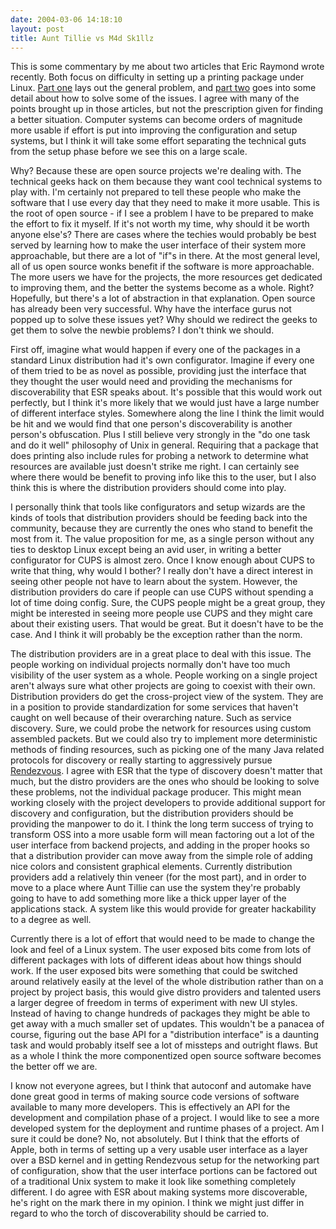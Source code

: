 ```yaml
---
date: 2004-03-06 14:18:10
layout: post
title: Aunt Tillie vs M4d Sk1llz
---
```


This is some commentary by me about two articles that Eric Raymond wrote recently. Both focus on difficulty in setting up a printing package under Linux. [Part one](http://www.catb.org/~esr/writings/cups-horror.html) lays out the general problem, and [part two](http://www.catb.org/~esr/writings/luxury-part-deux.html) goes into some detail about how to solve some of the issues. I agree with many of the points brought up in those articles, but not the prescription given for finding a better situation. Computer systems can become orders of magnitude more usable if effort is put into improving the configuration and setup systems, but I think it will take some effort separating the technical guts from the setup phase before we see this on a large scale.

Why? Because these are open source projects we're dealing with. The technical geeks hack on them because they want cool technical systems to play with. I'm certainly not prepared to tell these people who make the software that I use every day that they need to make it more usable. This is the root of open source - if I see a problem I have to be prepared to make the effort to fix it myself. If it's not worth my time, why should it be worth anyone else's? There are cases where the techies would probably be best served by learning how to make the user interface of their system more approachable, but there are a lot of "if"s in there. At the most general level, all of us open source wonks benefit if the software is more approachable. The more users we have for the projects, the more resources get dedicated to improving them, and the better the systems become as a whole. Right? Hopefully, but there's a lot of abstraction in that explanation. Open source has already been very successful. Why have the interface gurus not popped up to solve these issues yet? Why should we redirect the geeks to get them to solve the newbie problems? I don't think we should.

First off, imagine what would happen if every one of the packages in a standard Linux distribution had it's own configurator. Imagine if every one of them tried to be as novel as possible, providing just the interface that they thought the user would need and providing the mechanisms for discoverability that ESR speaks about. It's possible that this would work out perfectly, but I think it's more likely that we would just have a large number of different interface styles. Somewhere along the line I think the limit would be hit and we would find that one person's discoverability is another person's obfuscation. Plus I still believe very strongly in the "do one task and do it well" philosophy of Unix in general. Requiring that a package that does printing also include rules for probing a network to determine what resources are available just doesn't strike me right. I can certainly see where there would be benefit to proving info like this to the user, but I also think this is where the distribution providers should come into play.

I personally think that tools like configurators and setup wizards are the kinds of tools that distribution providers should be feeding back into the community, because they are currently the ones who stand to benefit the most from it. The value proposition for me, as a single person without any ties to desktop Linux except being an avid user, in writing a better configurator for CUPS is almost zero. Once I know enough about CUPS to write that thing, why would I bother? I really don't have a direct interest in seeing other people not have to learn about the system. However, the distribution providers do care if people can use CUPS without spending a lot of time doing config. Sure, the CUPS people might be a great group, they might be interested in seeing more people use CUPS and they might care about their existing users. That would be great. But it doesn't have to be the case. And I think it will probably be the exception rather than the norm.

The distribution providers are in a great place to deal with this issue. The people working on individual projects normally don't have too much visibility of the user system as a whole. People working on a single project aren't always sure what other projects are going to coexist with their own. Distribution providers do get the cross-project view of the system. They are in a position to provide standardization for some services that haven't caught on well because of their overarching nature. Such as service discovery. Sure, we could probe the network for resources using custom assembled packets. But we could also try to implement more deterministic methods of finding resources, such as picking one of the many Java related protocols for discovery or really starting to aggressively pursue [Rendezvous](http://www.apple.com/macosx/features/rendezvous/). I agree with ESR that the type of discovery doesn't matter that much, but the distro providers are the ones who should be looking to solve these problems, not the individual package producer. This might mean working closely with the project developers to provide additional support for discovery and configuration, but the distribution providers should be providing the manpower to do it. I think the long term success of trying to transform OSS into a more usable form will mean factoring out a lot of the user interface from backend projects, and adding in the proper hooks so that a distribution provider can move away from the simple role of adding nice colors and consistent graphical elements.  Currently distribution providers add a relatively thin veneer (for the most part), and in order to move to a place where Aunt Tillie can use the system they're probably going to have to add something more like a thick upper layer of the applications stack. A system like this would provide for greater hackability to a degree as well.

Currently there is a lot of effort that would need to be made to change the look and feel of a Linux system.  The user exposed bits come from lots of different packages with lots of different ideas about how things should work. If the user exposed bits were something that could be switched around relatively easily at the level of the whole distribution rather than on a project by project basis, this would give distro providers and talented users a larger degree of freedom in terms of experiment with new UI styles. Instead of having to change hundreds of packages they might be able to get away with a much smaller set of updates. This wouldn't be a panacea of course, figuring out the base API for a "distribution interface" is a daunting task and would probably itself see a lot of missteps and outright flaws. But as a whole I think the more componentized open source software becomes the better off we are.

I know not everyone agrees, but I think that autoconf and automake have done great good in terms of making source code versions of software available to many more developers. This is effectively an API for the development and compilation phase of a project. I would like to see a more developed system for the deployment and runtime phases of a project. Am I sure it could be done? No, not absolutely. But I think that the efforts of Apple, both in terms of setting up a very usable user interface as a layer over a BSD kernel and in getting Rendezvous setup for the networking part of configuration, show that the user interface portions can be factored out of a traditional Unix system to make it look like something completely different. I do agree with ESR about making systems more discoverable, he's right on the mark there in my opinion. I think we might just differ in regard to who the torch of discoverability should be carried to.
